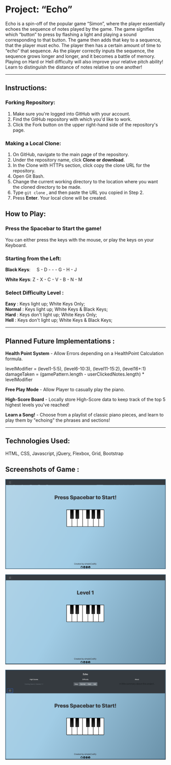 # Project: “Echo”

Echo is a spin-off of the popular game “Simon”, where the player essentially echoes the sequence of notes played by the game. The game signifies which “button” to press by flashing a light and playing a sound corresponding to that button. The game then adds that key to a sequence, that the player must echo. The player then has a certain amount of time to “echo” that sequence. As the player correctly inputs the sequence, the sequence grows longer and longer, and it becomes a battle of memory. Playing on Hard or Hell difficulty will also improve your relative pitch ability! Learn to distinguish the distance of notes relative to one another!

---

## **Instructions**:

### Forking Repository:

1. Make sure you're logged into GitHub with your account.
2. Find the GitHub repository with which you'd like to work.
3. Click the Fork button on the upper right-hand side of the repository's page.

### Making a Local Clone:

1. On GitHub, navigate to the main page of the repository.
2. Under the repository name, click **Clone or download**.
3. In the Clone with HTTPs section, click copy the clone URL for the repository.
4. Open Git Bash.
5. Change the current working directory to the location where you want the cloned directory to be made.
6. Type `git clone` , and then paste the URL you copied in Step 2.
7. Press **Enter**. Your local clone will be created.

## **How to Play**:

### Press the Spacebar to Start the game!

You can either press the keys with the mouse, or play the keys on your Keyboard.   

### Starting from the Left:

**Black Keys**: &nbsp;&nbsp;&nbsp;&nbsp;S - D - - - G - H - J

**White Keys**: Z - X - C - V - B - N - M

### **Select Difficulty Level** :

**Easy** : Keys light up; White Keys Only;    
**Normal** : Keys light up; White Keys & Black Keys;   
**Hard** : Keys don't light up; White Keys Only;   
**Hell** : Keys don't light up; White Keys & Black Keys;   

---

## **Planned Future Implementations** :

**Health Point System** - Allow Errors depending on a HealthPoint Calculation formula.   

levelModifier = (level1-5:5), (level6-10:3), (level11-15:2), (level16+:1)   
damageTaken = (gamePattern.length - userClickedNotes.length) * levelModifier

**Free Play Mode** - Allow Player to casually play the piano.

**High-Score Board** - Locally store High-Score data to keep track of the top 5 highest levels you've reached!

**Learn a Song!** - Choose from a playlist of classic piano pieces, and learn to play them by "echoing" the phrases and sections!

---

## **Technologies Used**: 

HTML, CSS, Javascript, jQuery, Flexbox, Grid, Bootstrap 

## **Screenshots of Game** : 

![Game-Idle-Image](https://github.com/simpleCodify/Project-Echo/blob/master/images/Game-Idle.png)

![Game-Level-1-Image](https://github.com/simpleCodify/Project-Echo/blob/master/images/Game-Level-1.png)

![Game-Idle-with-Navbar-Image](https://github.com/simpleCodify/Project-Echo/blob/master/images/Game-Nav-Idle.png)